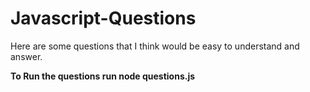 # Javascript-Questions
Here are some questions that I think would be easy to understand and answer.

**To Run the questions run node questions.js**
